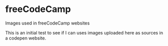 # freeCodeCamp
Images used in freeCodeCamp websites

This is an initial test to see if I can uses images uploaded here as sources in a codepen website.
